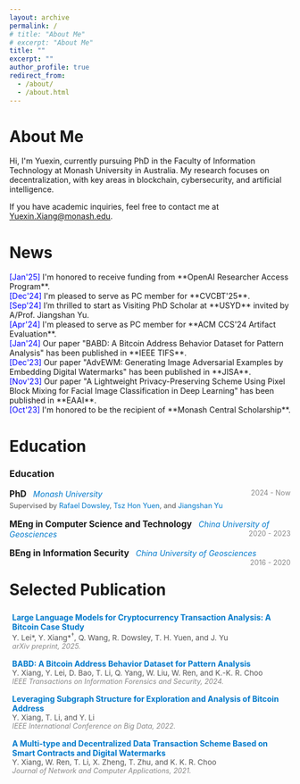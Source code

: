 ```yaml
---
layout: archive
permalink: /
# title: "About Me"
# excerpt: "About Me"
title: ""
excerpt: ""
author_profile: true
redirect_from: 
  - /about/
  - /about.html
---
```


About Me
======
Hi, I'm Yuexin, currently pursuing PhD in the Faculty of Information Technology at Monash University in Australia. My research focuses on decentralization, with key areas in blockchain, cybersecurity, and artificial intelligence.

If you have academic inquiries, feel free to contact me at <a style="text-decoration: none">Yuexin.Xiang@monash.edu</a>.

News
======
<ul class="list__news" style="list-style: none; padding-left: 0;">
  <li><span style="color: blue;">[Jan'25]</span> I'm honored to receive funding from **OpenAI Researcher Access Program**. </li>
  <li><span style="color: blue;">[Dec'24]</span> I'm pleased to serve as PC member for **CVCBT'25**.</li>
  <li><span style="color: blue;">[Sep'24]</span> I’m thrilled to start as Visiting PhD Scholar at **USYD** invited by A/Prof. Jiangshan Yu.</li>
  <li><span style="color: blue;">[Apr'24]</span> I'm pleased to serve as PC member for **ACM CCS'24 Artifact Evaluation**.</li>
  <li><span style="color: blue;">[Jan'24]</span> Our paper "BABD: A Bitcoin Address Behavior Dataset for Pattern Analysis" has been published in **IEEE TIFS**.</li>
  <li><span style="color: blue;">[Dec'23]</span> Our paper "AdvEWM: Generating Image Adversarial Examples by Embedding Digital Watermarks" has been published in **JISA**.</li>
  <li><span style="color: blue;">[Nov'23]</span> Our paper "A Lightweight Privacy-Preserving Scheme Using Pixel Block Mixing for Facial Image Classification in Deep Learning" has been published in **EAAI**.</li>
  <li><span style="color: blue;">[Oct'23]</span> I'm honored to be the recipient of **Monash Central Scholarship**.</li>
</ul>



Education
======

### Education

<ul style="list-style: none; padding-left: 0;">
  <li style="margin-bottom: 16px;">
    <div>
      <span style="font-weight: bold; font-size: 1.1em;">PhD</span>
      <span style="margin-left: 8px; font-style: italic; color: #007acc;">Monash University</span>
      <span style="float: right; color: #888; font-size: 0.9em;">2024 - Now</span>
    </div>
    <div style="margin-top: 4px; font-size: 0.9em; color: #555;">
      Supervised by 
      <a href="https://dowsley.net" style="color: #007acc; text-decoration: none;">Rafael Dowsley</a>, 
      <a href="https://thyuen.github.io" style="color: #007acc; text-decoration: none;">Tsz Hon Yuen</a>, and 
      <a href="https://jiangshanyu.github.io" style="color: #007acc; text-decoration: none;">Jiangshan Yu</a>
    </div>
  </li>
  
  <li style="margin-bottom: 16px;">
    <div>
      <span style="font-weight: bold; font-size: 1.1em;">MEng in Computer Science and Technology</span>
      <span style="margin-left: 8px; font-style: italic; color: #007acc;">China University of Geosciences</span>
      <span style="float: right; color: #888; font-size: 0.9em;">2020 - 2023</span>
    </div>
  </li>
  
  <li>
    <div>
      <span style="font-weight: bold; font-size: 1.1em;">BEng in Information Security</span>
      <span style="margin-left: 8px; font-style: italic; color: #007acc;">China University of Geosciences</span>
      <span style="float: right; color: #888; font-size: 0.9em;">2016 - 2020</span>
    </div>
  </li>
</ul>

<!-- * PhD, Monash University, 2024 - Now (supervised by [Rafael Dowsley](https://dowsley.net), [Tsz Hon Yuen](https://thyuen.github.io), and [Jiangshan Yu](https://jiangshanyu.github.io/))-->
<!--* MEng in Computer Science and Technology, China University of Geosciences, 2020 - 2023-->
<!--* BEng in Information Security, China University of Geosciences, 2016 - 2020-->
 
Selected Publication
======

<div style="margin: 5px 0; padding: 5px;">
  <strong> <a href="https://arxiv.org/abs/2501.18158" style="text-decoration: none; color: #007acc;">Large Language Models for Cryptocurrency Transaction Analysis: A Bitcoin Case Study</a></strong> <br />
  <span style="font-size: 0.95em; color: #555;">Y. Lei*, Y. Xiang*<sup>†</sup>, Q. Wang, R. Dowsley, T. H. Yuen, and J. Yu</span> <br />
  <em style="font-size: 0.9em; color: #888;">arXiv preprint, 2025.</em>
</div>

<div style="margin: 5px 0; padding: 5px;">
  <strong> <a href="https://doi.org/10.1109/TIFS.2023.3347894" style="text-decoration: none; color: #007acc;">BABD: A Bitcoin Address Behavior Dataset for Pattern Analysis</a></strong> <br />
  <span style="font-size: 0.95em; color: #555;">Y. Xiang, Y. Lei, D. Bao, T. Li, Q. Yang, W. Liu, W. Ren, and K.-K. R. Choo</span> <br />
  <em style="font-size: 0.9em; color: #888;">IEEE Transactions on Information Forensics and Security, 2024.</em>
</div>

<div style="margin: 5px 0; padding: 5px;">
  <strong> <a href="https://doi.org/10.1109/BigData55660.2022.10020980" style="text-decoration: none; color: #007acc;">Leveraging Subgraph Structure for Exploration and Analysis of Bitcoin Address</a></strong> <br />
  <span style="font-size: 0.95em; color: #555;">Y. Xiang, T. Li, and Y. Li</span> <br />
  <em style="font-size: 0.9em; color: #888;">IEEE International Conference on Big Data, 2022.</em>
</div>

<div style="margin: 5px 0; padding: 5px;">
  <strong> <a href="https://doi.org/10.1016/j.jnca.2020.102953" style="text-decoration: none; color: #007acc;">A Multi-type and Decentralized Data Transaction Scheme Based on Smart Contracts and Digital Watermarks</a></strong> <br />
  <span style="font-size: 0.95em; color: #555;">Y. Xiang, W. Ren, T. Li, X. Zheng, T. Zhu, and K. K. R. Choo</span> <br />
  <em style="font-size: 0.9em; color: #888;">Journal of Network and Computer Applications, 2021.</em>
</div>

